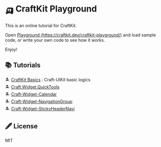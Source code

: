 
# 🛺 CraftKit Playground

This is an online tutorial for CraftKit.

Open [Playground (https://craftkit.dev/craftkit-playground/)](https://craftkit.dev/craftkit-playground/) and load sample code, or write your own code to see how it works. 

Enjoy!

## 📚 Tutorials

🏝 [CraftKit Basics](./tutorials/craft-uikit.md) : Craft-UIKit basic logics  
🏝 [Craft.Widget.QuickTools](./tutorials/craft-widget-quicktools.md)  
🏝 [Craft-Widget-Calendar](./tutorials/craft-widget-calendar.md)  
🏝 [Craft-Widget-NavigationGroup](./tutorials/craft-widget-navigationgroup.md)  
🏝 [Craft-Widget-StickyHeaderNavi](./tutorials/craft-widget-stickyheadernavi.md)  

## 🖋 License

MIT

